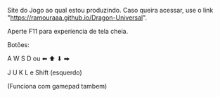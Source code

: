 Site do Jogo ao qual estou produzindo.
Caso queira acessar, use o link "https://ramouraaa.github.io/Dragon-Universal".

Aperte F11 para experiencia de tela cheia.

Botões:

A W S D ou ⬅ ⬆ ⬇ ⮕

J U K L e Shift (esquerdo)

(Funciona com gamepad tambem)
